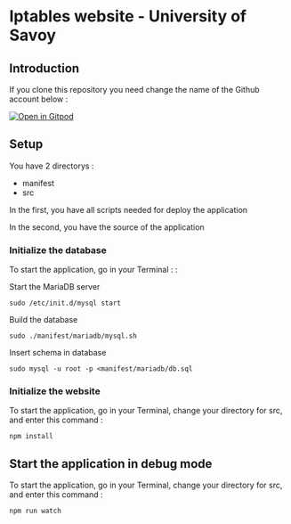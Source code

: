 # Iptables website - University of Savoy

## Introduction

If you clone this repository you need change the name of the Github account below :

[![Open in Gitpod](https://gitpod.io/button/open-in-gitpod.svg)](https://gitpod.io/#https://github.com/Moustapha03/univsmb-website-full)

## Setup 

You have 2 directorys :
- manifest
- src

In the first, you have all scripts needed for deploy the application

In the second, you have the source of the application

### Initialize the database

To start the application, go in your Terminal : :

Start the MariaDB server

`sudo /etc/init.d/mysql start`

Build the database

`sudo ./manifest/mariadb/mysql.sh`

Insert schema in database

`sudo mysql -u root -p <manifest/mariadb/db.sql`

### Initialize the website

To start the application, go in your Terminal, change your directory for src, and enter this command :

`npm install`

 ## Start the application in debug mode

To start the application, go in your Terminal, change your directory for src, and enter this command :

 `npm run watch`
